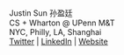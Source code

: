 <div>Justin Sun 孙盈廷</div>
<div>CS + Wharton @ UPenn M&T</div>
<div>NYC, Philly, LA, Shanghai</div>
<div><a href="https://twitter.com/justinsunyt">Twitter</a> | <a href="https://linkedin.com/in/justinsunyt">LinkedIn</a> | <a href="https://justinsun.me">Website</a></div>
